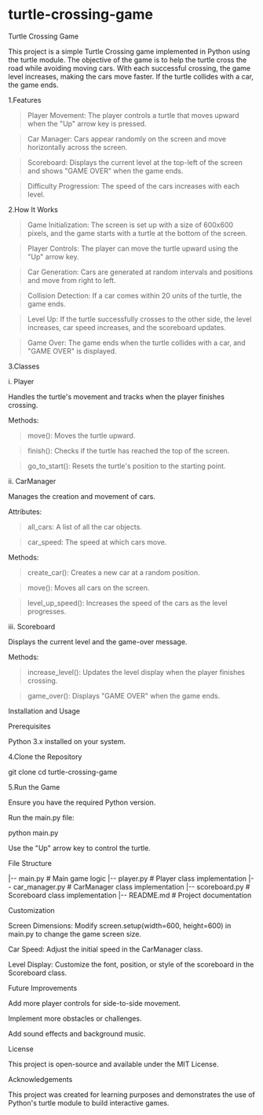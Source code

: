 # turtle-crossing-game
Turtle Crossing Game

This project is a simple Turtle Crossing game implemented in Python using the turtle module. The objective of the game is to help the turtle cross the road while avoiding moving cars. With each successful crossing, the game level increases, making the cars move faster. If the turtle collides with a car, the game ends.

1.Features

> Player Movement: The player controls a turtle that moves upward when the "Up" arrow key is pressed.

> Car Manager: Cars appear randomly on the screen and move horizontally across the screen.

> Scoreboard: Displays the current level at the top-left of the screen and shows "GAME OVER" when the game ends.

> Difficulty Progression: The speed of the cars increases with each level.

2.How It Works

> Game Initialization: The screen is set up with a size of 600x600 pixels, and the game starts with a turtle at the bottom of the screen.

> Player Controls: The player can move the turtle upward using the "Up" arrow key.

> Car Generation: Cars are generated at random intervals and positions and move from right to left.

> Collision Detection: If a car comes within 20 units of the turtle, the game ends.

> Level Up: If the turtle successfully crosses to the other side, the level increases, car speed increases, and the scoreboard updates.

> Game Over: The game ends when the turtle collides with a car, and "GAME OVER" is displayed.

3.Classes

i. Player

Handles the turtle's movement and tracks when the player finishes crossing.

Methods:

> move(): Moves the turtle upward.

> finish(): Checks if the turtle has reached the top of the screen.

> go_to_start(): Resets the turtle's position to the starting point.

ii. CarManager

Manages the creation and movement of cars.

Attributes:

> all_cars: A list of all the car objects.

> car_speed: The speed at which cars move.

Methods:

> create_car(): Creates a new car at a random position.

> move(): Moves all cars on the screen.

> level_up_speed(): Increases the speed of the cars as the level progresses.

iii. Scoreboard

Displays the current level and the game-over message.

Methods:

> increase_level(): Updates the level display when the player finishes crossing.

> game_over(): Displays "GAME OVER" when the game ends.

Installation and Usage

Prerequisites

Python 3.x installed on your system.

4.Clone the Repository

git clone <repository-link>
cd turtle-crossing-game

5.Run the Game

Ensure you have the required Python version.

Run the main.py file:

python main.py

Use the "Up" arrow key to control the turtle.

File Structure

|-- main.py                # Main game logic
|-- player.py              # Player class implementation
|-- car_manager.py         # CarManager class implementation
|-- scoreboard.py          # Scoreboard class implementation
|-- README.md              # Project documentation

Customization

Screen Dimensions: Modify screen.setup(width=600, height=600) in main.py to change the game screen size.

Car Speed: Adjust the initial speed in the CarManager class.

Level Display: Customize the font, position, or style of the scoreboard in the Scoreboard class.

Future Improvements

Add more player controls for side-to-side movement.

Implement more obstacles or challenges.

Add sound effects and background music.

License

This project is open-source and available under the MIT License.

Acknowledgements

This project was created for learning purposes and demonstrates the use of Python's turtle module to build interactive games.

